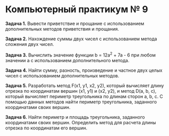 # **Компьютерный практикум № 9**

**Задача 1.** Вывести приветствие и прощание с использованием дополнительных методов приветствия и прощания.

**Задача 2.** Нахождение суммы двух чисел с использованием метода сложения двух чисел.

**Задача 3.** Вычислить значение функции b = 12a<sup>2</sup> + 7a - 6 при любом значении a с использованием дополнительного метода.


**Задача 4.** Найти сумму, разность, произведение и частное двух целых чисел с использованием дополнительных методов.

**Задача 5.** Разработать метод F(x1, y1, x2, y2), который вычисляет длину отрезка по координатам вершин (x1, y1) и (x2, y2), и метод D(a, b, c), который вычисляет периметр треугольника по длинам сторон a, b, c. С помощью данных методов найти периметр треугольника, заданного координатами своих вершин.

**Задача 6.** Найти периметр и площадь треугольника, заданного координатами своих вершин. Определить метод для расчета длины отрезка по координатам его вершин.